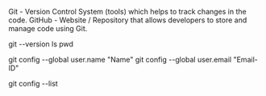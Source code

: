 Git - Version Control System (tools) which helps to track changes in the code.
GitHub - Website / Repository that allows developers to store and manage code using Git.

git --version
ls
pwd

git config --global user.name "Name"
git config --global user.email "Email-ID"

git config --list
